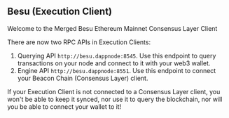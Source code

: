 ## Besu (Execution Client)

Welcome to the Merged Besu Ethereum Mainnet Consensus Layer Client

There are now two RPC APIs in Execution Clients:

1. Querying API `http://besu.dappnode:8545`. Use this endpoint to query transactions on your node and connect to it with your web3 wallet.
2. Engine API `http://besu.dappnode:8551`. Use this endpoint to connect your Beacon Chain (Consensus Layer) client.

If your Execution Client is not connected to a Consensus Layer client, you won't be able to keep it synced, nor use it to query the blockchain, nor will you be able to connect your wallet to it!
